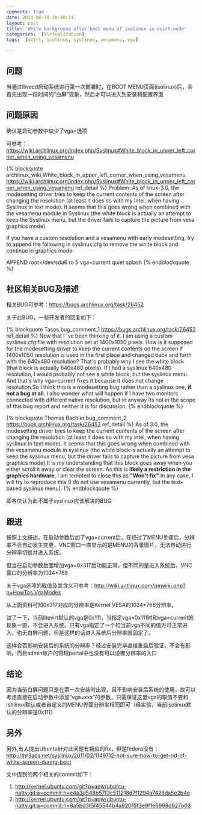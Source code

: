 ```yaml
---
comments: true
date: 2013-06-18 20:40:31
layout: post
title: 'White background after boot menu of isolinux in ovirt-node'
categories:  [Virtualization]
tags:  [oVirt, isolinux, syslinux, vesamenu, vga]

---
```

## 问题

当通过llivecd启动系统进行第一次部署时，在BOOT MENU页面(isolinux)后，会首先出现一段时间的“白屏”现象，然后才可以进入到安装和配置界面

## 问题原因

确认是启动参数中缺少了vga=选项

可参考： https://wiki.archlinux.org/index.php/Syslinux#White_block_in_upper_left_corner_when_using_vesamenu

{% blockquote archlinux_wiki,White_block_in_upper_left_corner_when_using_vesamenu https://wiki.archlinux.org/index.php/Syslinux#White_block_in_upper_left_corner_when_using_vesamenu ref_detail %}
Problem: As of linux-3.0, the modesetting driver tries to keep the current contents of the screen after changing the resolution (at least it does so with my Intel, when having Syslinux in text mode). It seems that this goes wrong when combined with the vesamenu module in Syslinux (the white block is actually an attempt to keep the Syslinux menu, but the driver fails to capture the picture from vesa graphics mode).

If you have a custom resolution and a vesamenu with early modesetting, try to append the following in syslinux.cfg to remove the white block and continue in graphics mode:

APPEND root=/dev/sda6 ro 5 vga=current quiet splash
{% endblockquote %}


## 社区相关BUG及描述

<!-- more -->

相关BUG可参考：https://bugs.archlinux.org/task/26452

关于此BUG，一些开发者的回复如下：

{% blockquote Tasos,bug_comment_1 https://bugs.archlinux.org/task/26452 ref_detail %}
Now that I 've been thinking of it. I am using a custom syslinux.cfg file with resolution set at 1400x1050 pixels. How is it supposed for the modesetting driver to keep the current contents on the screen if 1400x1050 resolution is used in the first place and changed back and forth with the 640x480 resolution? That's probably why I see the white block (that block is actually 640x480 pixels). If I had a syslinux 640x480 resolution, I would probably not see a white block, but the syslinux menu. And that's why vga=current fixes it because it does not change resolution.So I think this is a modesetting bug rather than a syslinux one, __if not a bug at all__. I also wonder what will happen if I have two monitors connected with different native resolution, but in anyway its not in the scope of this bug report and neither it is for discussion.
{% endblockquote %}


{% blockquote Thomas Bachler,bug_comment_2 https://bugs.archlinux.org/task/26452 ref_detail %}
As of 3.0, the modesetting driver tries to keep the current contents of the screen after changing the resolution (at least it does so with my intel, when having syslinux in text mode). It seems that this goes wrong when combined with the vesamenu module in syslinux (the white block is actually an attempt to keep the syslinux menu, but the driver fails to capture the picture from vesa graphics mode).It is my understanding that this block goes away when you either scroll it away or clear the screen. As this is __likely a restriction in the graphics hardware__, I am tempted to close this as __"Won't fix"__.In any case, I will try to reproduce this (I do not use vesamenu currently, but the text-based syslinux menu).
{% endblockquote %}

即各位认为此不属于syslinux应该解决的BUG

## 跟进

按照上文描述，在启动参数后加了vga=current后，在经过了MENU步骤后，分辨率不会自动发生变更，VNC窗口一直显示的是MENU的背景图片，无法自动进行分辨率切换并进入系统。

但当在启动参数后面增加vga=0x317后功能正常，但不同的是进入系统后，VNC窗口的分辨率为1024*768

关于vga选项的取值及其含义可参考：http://wiki.antlinux.com/pmwiki.php?n=HowTos.VgaModes 

从上面资料可知0x317对应的分辨率是Kernel VESA的1024*768分辨率。

试了一下，当前litevirt默认的vga是0x111，当指定vga=0x111时和vga=current的现象一直，不会进入系统。只有vga指定了一个和当前vga不同的值方可正常进入，也无白屏问题，但是这样的话进入系统后分辨率就固定了。

这样会否影响安装后的系统的分辨率？经过安装完毕直接重启后验证，不会有影响。而且admin账户的管理portal中也没有可以设置分辨率的入口

## 结论

因为当前白屏问题只是在第一次安装时出现，且不影响安装后系统的使用，故可以考虑直接在启动参数中添加“vga=xxx”的参数，只需保证这里vga的取值不要和isolinux默认或者自定义的MENU界面分辨率相同即可（经实验，当前isolinux默认的分辨率是0x111）

## 另外

另外,有人提出Ubuntu针对此问题有相应的fix，但是fedora没有：http://thr3ads.net/syslinux/2011/02/1149712-not-sure-how-to-get-rid-of-white-screen-during-boot

文中提到的两个相关的commit如下： 

1. http://kernel.ubuntu.com/git?p=apw/ubuntu-natty.git;a=commit;h=c4a3d548b57f3c511218d7f1294a7426da5e2b4e
2. http://kernel.ubuntu.com/git?p=apw/ubuntu-natty.git;a=commit;h=8a5bd3f5f45544b4a92015f3e9f1e6998d927b03

